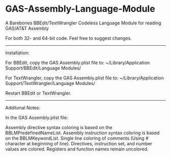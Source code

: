 # GAS-Assembly-Language-Module
A Barebones BBEdit/TextWrangler Codeless Language Module for reading GAS/AT&amp;T Assembly

For both 32- and 64-bit code. Feel free to suggest changes.



--------------
Installation:

For BBEdit, copy the GAS Assembly.plist file to:
~/Library/Application Support/BBEdit/Language Modules/

For TextWrangler, copy the GAS Assembly.plist file to:
~/Library/Application Support/TextWrangler/Language Modules/

Restart BBEdit or TextWrangler.

---------------
Additonal Notes:

In the GAS Assembly.plist file:

Assembly directive syntax coloring is based on the BBLMPredefinedNameList.
Assembly instruction syntax coloring is based on the BBLMKeywordList.
Single line coloring of comments (Using # character at beginning of line).
Directives, instruction set, and number values are colored.
Registers and function names remain uncolored.

